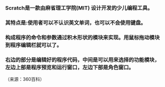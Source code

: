 ### Scratch是一款由麻省理工学院(MIT) 设计开发的少儿编程工具。
### 其特点是:使用者可以不认识英文单词，也可以不会使用键盘。
### 构成程序的命令和参数通过积木形状的模块来实现。用鼠标拖动模块到程序编辑栏就可以了。
### 右边的部分是编辑好的程序代码，中间是可以用来选择的功能模块，左边上部是程序预览和运行窗口，左边下部是角色窗口。
（来源：360百科）
